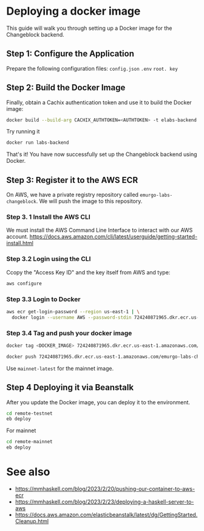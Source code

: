 # Deploying a docker image

This guide will walk you through setting up a Docker image for the Changeblock backend.

## Step 1: Configure the Application

Prepare the following configuration files:
 `config.json`
`.env`
`root. key`

## Step 2: Build the Docker Image

Finally, obtain a Cachix authentication token and use it to build the Docker image:

```bash
docker build --build-arg CACHIX_AUTHTOKEN=<AUTHTOKEN> -t elabs-backend .
```

Try running it

```bash
docker run labs-backend
```

That's it! You have now successfully set up the Changeblock backend using Docker.

## Step 3: Register it to the AWS ECR

On AWS, we have a private registry repository called `emurgo-labs-changeblock`. We will push the image to this repository.

### Step 3. 1 Install the AWS CLI
We must install the AWS Command Line Interface to interact with our AWS account. https://docs.aws.amazon.com/cli/latest/userguide/getting-started-install.html

### Step 3.2 Login using the CLI

Ccopy the "Access Key ID" and the key itself from AWS and type:

```bash
aws configure
```

### Step 3.3 Login to Docker

```bash
aws ecr get-login-password --region us-east-1 | \
  docker login --username AWS --password-stdin 724240871965.dkr.ecr.us-east-1.amazonaws.com
```
### Step 3.4 Tag and push your docker image

```bash
docker tag <DOCKER_IMAGE> 724240871965.dkr.ecr.us-east-1.amazonaws.com/emurgo-labs-changeblock:testnet-latest

docker push 724240871965.dkr.ecr.us-east-1.amazonaws.com/emurgo-labs-changeblock:testnet-latest
```

Use `mainnet-latest` for the mainnet image.

## Step 4 Deploying it via Beanstalk
After you update the Docker image, you can deploy it to the environment.

```bash
cd remote-testnet
eb deploy
```

For mainnet

```bash
cd remote-mainnet
eb deploy
```
# See also
* https://mmhaskell.com/blog/2023/2/20/pushing-our-container-to-aws-ecr
* https://mmhaskell.com/blog/2023/2/23/deploying-a-haskell-server-to-aws
* https://docs.aws.amazon.com/elasticbeanstalk/latest/dg/GettingStarted.Cleanup.html
